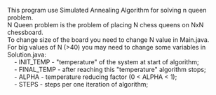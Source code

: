 This program use Simulated Annealing Algorithm for solving n queen problem. </br>
N Queen problem is the problem of placing N chess queens on NxN chessboard.</br>
To change size of the board you need to change N value in Main.java.</br>
For big values of N (>40) you may need to change some variables in Solution.java:</br>
&nbsp;&nbsp;&nbsp;&nbsp;- INIT_TEMP - "temperature" of the system at start of algorithm;</br>
&nbsp;&nbsp;&nbsp;&nbsp;- FINAL_TEMP - after reaching this "temperature" algorithm stops;</br>
&nbsp;&nbsp;&nbsp;&nbsp;- ALPHA - temperature reducing factor (0 < ALPHA < 1);</br>
&nbsp;&nbsp;&nbsp;&nbsp;- STEPS - steps per one iteration of algorithm;</br>
